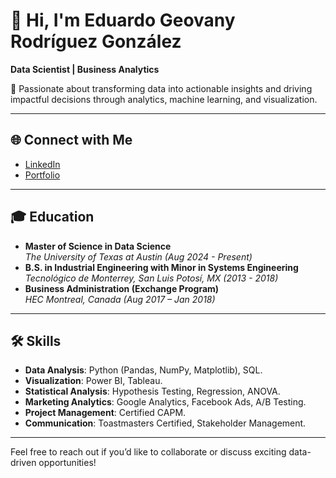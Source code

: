 # 👋 Hi, I'm Eduardo Geovany Rodríguez González

**Data Scientist | Business Analytics**

🌟 Passionate about transforming data into actionable insights and driving impactful decisions through analytics, machine learning, and visualization.

---

## 🌐 Connect with Me
- [LinkedIn](https://www.linkedin.com/in/geovany-rodriguez/)
- [Portfolio](https://geovanyrdz.github.io/my-website-portfolio/)

---

## 🎓 Education
- **Master of Science in Data Science**  
  *The University of Texas at Austin (Aug 2024 - Present)*  
- **B.S. in Industrial Engineering with Minor in Systems Engineering**  
  *Tecnológico de Monterrey, San Luis Potosí, MX (2013 - 2018)*  
- **Business Administration (Exchange Program)**  
  *HEC Montreal, Canada (Aug 2017 – Jan 2018)*

---

## 🛠 Skills
- **Data Analysis**: Python (Pandas, NumPy, Matplotlib), SQL.  
- **Visualization**: Power BI, Tableau.  
- **Statistical Analysis**: Hypothesis Testing, Regression, ANOVA.  
- **Marketing Analytics**: Google Analytics, Facebook Ads, A/B Testing.  
- **Project Management**: Certified CAPM.  
- **Communication**: Toastmasters Certified, Stakeholder Management.

---

Feel free to reach out if you’d like to collaborate or discuss exciting data-driven opportunities!
